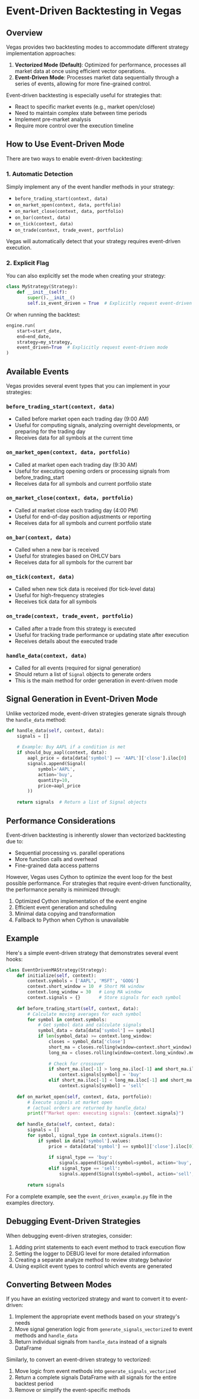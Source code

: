 # Event-Driven Backtesting in Vegas

## Overview

Vegas provides two backtesting modes to accommodate different strategy implementation approaches:

1. **Vectorized Mode (Default)**: Optimized for performance, processes all market data at once using efficient vector operations.
2. **Event-Driven Mode**: Processes market data sequentially through a series of events, allowing for more fine-grained control.

Event-driven backtesting is especially useful for strategies that:
- React to specific market events (e.g., market open/close)
- Need to maintain complex state between time periods
- Implement pre-market analysis
- Require more control over the execution timeline

## How to Use Event-Driven Mode

There are two ways to enable event-driven backtesting:

### 1. Automatic Detection

Simply implement any of the event handler methods in your strategy:
- `before_trading_start(context, data)`
- `on_market_open(context, data, portfolio)`
- `on_market_close(context, data, portfolio)`
- `on_bar(context, data)`
- `on_tick(context, data)`
- `on_trade(context, trade_event, portfolio)`

Vegas will automatically detect that your strategy requires event-driven execution.

### 2. Explicit Flag

You can also explicitly set the mode when creating your strategy:

```python
class MyStrategy(Strategy):
    def __init__(self):
        super().__init__()
        self.is_event_driven = True  # Explicitly request event-driven mode
```

Or when running the backtest:

```python
engine.run(
    start=start_date,
    end=end_date,
    strategy=my_strategy,
    event_driven=True  # Explicitly request event-driven mode
)
```

## Available Events

Vegas provides several event types that you can implement in your strategies:

### `before_trading_start(context, data)`
- Called before market open each trading day (9:00 AM)
- Useful for computing signals, analyzing overnight developments, or preparing for the trading day
- Receives data for all symbols at the current time

### `on_market_open(context, data, portfolio)`
- Called at market open each trading day (9:30 AM)
- Useful for executing opening orders or processing signals from before_trading_start
- Receives data for all symbols and current portfolio state

### `on_market_close(context, data, portfolio)`
- Called at market close each trading day (4:00 PM)
- Useful for end-of-day position adjustments or reporting
- Receives data for all symbols and current portfolio state

### `on_bar(context, data)`
- Called when a new bar is received
- Useful for strategies based on OHLCV bars
- Receives data for all symbols for the current bar

### `on_tick(context, data)`
- Called when new tick data is received (for tick-level data)
- Useful for high-frequency strategies
- Receives tick data for all symbols

### `on_trade(context, trade_event, portfolio)`
- Called after a trade from this strategy is executed
- Useful for tracking trade performance or updating state after execution
- Receives details about the executed trade

### `handle_data(context, data)`
- Called for all events (required for signal generation)
- Should return a list of `Signal` objects to generate orders
- This is the main method for order generation in event-driven mode

## Signal Generation in Event-Driven Mode

Unlike vectorized mode, event-driven strategies generate signals through the `handle_data` method:

```python
def handle_data(self, context, data):
    signals = []
    
    # Example: Buy AAPL if a condition is met
    if should_buy_aapl(context, data):
        aapl_price = data[data['symbol'] == 'AAPL']['close'].iloc[0]
        signals.append(Signal(
            symbol='AAPL',
            action='buy',
            quantity=10,
            price=aapl_price
        ))
    
    return signals  # Return a list of Signal objects
```

## Performance Considerations

Event-driven backtesting is inherently slower than vectorized backtesting due to:
- Sequential processing vs. parallel operations
- More function calls and overhead
- Fine-grained data access patterns

However, Vegas uses Cython to optimize the event loop for the best possible performance. For strategies that require event-driven functionality, the performance penalty is minimized through:

1. Optimized Cython implementation of the event engine
2. Efficient event generation and scheduling
3. Minimal data copying and transformation
4. Fallback to Python when Cython is unavailable

## Example

Here's a simple event-driven strategy that demonstrates several event hooks:

```python
class EventDrivenMAStrategy(Strategy):
    def initialize(self, context):
        context.symbols = ['AAPL', 'MSFT', 'GOOG']
        context.short_window = 10  # Short MA window
        context.long_window = 30   # Long MA window
        context.signals = {}       # Store signals for each symbol
    
    def before_trading_start(self, context, data):
        # Calculate moving averages for each symbol
        for symbol in context.symbols:
            # Get symbol data and calculate signals
            symbol_data = data[data['symbol'] == symbol]
            if len(symbol_data) >= context.long_window:
                closes = symbol_data['close']
                short_ma = closes.rolling(window=context.short_window).mean()
                long_ma = closes.rolling(window=context.long_window).mean()
                
                # Check for crossover
                if short_ma.iloc[-1] > long_ma.iloc[-1] and short_ma.iloc[-2] <= long_ma.iloc[-2]:
                    context.signals[symbol] = 'buy'
                elif short_ma.iloc[-1] < long_ma.iloc[-1] and short_ma.iloc[-2] >= long_ma.iloc[-2]:
                    context.signals[symbol] = 'sell'
    
    def on_market_open(self, context, data, portfolio):
        # Execute signals at market open
        # (actual orders are returned by handle_data)
        print(f"Market open: executing signals: {context.signals}")
    
    def handle_data(self, context, data):
        signals = []
        for symbol, signal_type in context.signals.items():
            if symbol in data['symbol'].values:
                price = data[data['symbol'] == symbol]['close'].iloc[0]
                
                if signal_type == 'buy':
                    signals.append(Signal(symbol=symbol, action='buy', quantity=10, price=price))
                elif signal_type == 'sell':
                    signals.append(Signal(symbol=symbol, action='sell', quantity=10, price=price))
        
        return signals
```

For a complete example, see the `event_driven_example.py` file in the examples directory.

## Debugging Event-Driven Strategies

When debugging event-driven strategies, consider:

1. Adding print statements to each event method to track execution flow
2. Setting the logger to DEBUG level for more detailed information
3. Creating a separate analyze method to review strategy behavior
4. Using explicit event types to control which events are generated

## Converting Between Modes

If you have an existing vectorized strategy and want to convert it to event-driven:

1. Implement the appropriate event methods based on your strategy's needs
2. Move signal generation logic from `generate_signals_vectorized` to event methods and `handle_data`
3. Return individual signals from `handle_data` instead of a signals DataFrame

Similarly, to convert an event-driven strategy to vectorized:

1. Move logic from event methods into `generate_signals_vectorized`
2. Return a complete signals DataFrame with all signals for the entire backtest period
3. Remove or simplify the event-specific methods 